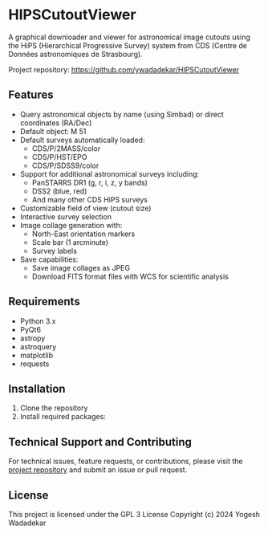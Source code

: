 # HIPSCutoutViewer

A graphical downloader and viewer for astronomical image cutouts using the HiPS (Hierarchical Progressive Survey) system from CDS (Centre de Données astronomiques de Strasbourg).

Project repository: https://github.com/ywadadekar/HIPSCutoutViewer

## Features

- Query astronomical objects by name (using Simbad) or direct coordinates (RA/Dec)
- Default object: M 51
- Default surveys automatically loaded:
  - CDS/P/2MASS/color
  - CDS/P/HST/EPO
  - CDS/P/SDSS9/color
- Support for additional astronomical surveys including:
  - PanSTARRS DR1 (g, r, i, z, y bands)
  - DSS2 (blue, red)
  - And many other CDS HiPS surveys
- Customizable field of view (cutout size)
- Interactive survey selection
- Image collage generation with:
  - North-East orientation markers
  - Scale bar (1 arcminute)
  - Survey labels
- Save capabilities:
  - Save image collages as JPEG
  - Download FITS format files with WCS for scientific analysis

## Requirements

- Python 3.x
- PyQt6
- astropy
- astroquery
- matplotlib
- requests

## Installation

1. Clone the repository
2. Install required packages:

## Technical Support and Contributing
For technical issues, feature requests, or contributions, please visit the [project repository](https://github.com/ywadadekar/HIPSCutoutViewer) and submit an issue or pull request.

## License
This project is licensed under the GPL 3 License
Copyright (c) 2024 Yogesh Wadadekar
